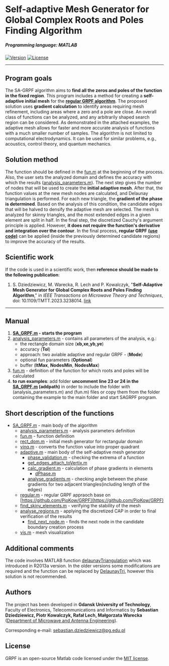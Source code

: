 # Self-adaptive Mesh Generator for Global Complex Roots and Poles Finding Algorithm

##### Programming language: MATLAB

[![Version](https://img.shields.io/badge/version-1.0-green.svg)](README.md) [![License](https://img.shields.io/badge/license-MIT-blue.svg)](http://opensource.org/licenses/MIT)

---
## Program goals
The SA-GRPF algorithm aims to **find all the zeros and poles of the function in the fixed region**. This program includes a method for creating a **self-adaptive initial mesh** for the **[regular GRPF algorithm](https://ieeexplore.ieee.org/document/8457320)**. The proposed solution uses **gradient calculation** to identify areas requiring mesh refinement, including areas where a zero and a pole are close. An overall class of functions can be analyzed, and any arbitrarily shaped search region can be considered. As demonstrated in the attached examples, the adaptive mesh allows for faster and more accurate analysis of functions with a much smaller number of samples. The algorithm is not limited to computational electrodynamics. It can be used for similar problems, e.g., acoustics, control theory, and quantum mechanics.

## Solution method
The function should be defined in the [fun.m](0_rational_function/fun.m) at the beginning of the process. Also, the user sets the analyzed domain and defines the accuracy with which the results ([analysis_parameters.m](0_rational_function/analysis_parameters.m)). The next step gives the number of nodes that will be used to create the **initial adaptive mesh**. After that, the function values at the new mesh nodes are calculated, and Delaunay triangulation is performed. For each new triangle, the **gradient of the phase is determined**. Based on the analysis of this condition, the candidate edges that will be halved to densify the adaptive mesh are selected. The mesh is analyzed for skinny triangles, and the most extended edges in a given element are split in half. In the final step, the discretized Cauchy's argument principle is applied. However, **it does not require the function's derivative and integration over the contour**. In the final process, **regular GRPF [(use code)](https://github.com/PioKow/GRPF)** can be applied (inside the previously determined candidate regions) to improve the accuracy of the results.

## Scientific work
If the code is used in a scientific work, then **reference should be made to the following publication**:
1. S. Dziedziewicz, M. Warecka, R. Lech and P. Kowalczyk, "**Self-Adaptive Mesh Generator for Global Complex Roots and Poles Finding Algorithm**," in _IEEE Transactions on Microwave Theory and Techniques_, doi: 10.1109/TMTT.2023.3238014. [link](https://ieeexplore.ieee.org/document/10025853)

---
## Manual
1. **[SA_GRPF.m](SA_GRPF.m) - starts the program**
2. [analysis_parameters.m](0_rational_function/analysis_parameters.m) - contains all parameters of the analysis, e.g.:
    * the rectangle domain size (**xb,xe,yb,ye**)
    * accuracy (**Tol**)
	* approach: two aviable adaptive and regular GRPF - (**Mode**)
	* optional fun parameters (**Optional**)
	* buffer (**ItMax**, **NodesMin**, **NodesMax**)
3. [fun.m](0_rational_function/fun.m) - definition of the function for which roots and poles will be calculated
4. **to run examples**: add folder **uncomment line 23 or 24 in the [SA_GRPF.m](SA_GRPF.m) (addpath)** in order to include the folder with (analysis_parameters.m) and (fun.m) files or copy them from the folder containing the example to the main folder and start SAGRPF program.
 
## Short description of the functions
- [SA_GRPF.m](SA_GRPF.m) - main body of the algorithm  
	- [analysis_parameters.m](0_rational_function/analysis_parameters.m) - analysis parameters definition
	- [fun.m](0_rational_function/fun.m) - function definition
	- [rect_dom.m](rect_dom.m) - initial mesh generator for rectangular domain
	- [vinq.m](vinq.m) - converts the function value into proper quadrant
	- [adaptive.m](adaptive.m) - main body of the self-adaptive mesh generator
		- [phase_validation.m](phase_validation.m) - checking the extrema of a function
		- [get_edges_attach_toVertix.m](get_edges_attach_toVertix.m)
		- [calc_gradient.m](calc_gradient.m) - calculation of phase gradients in elements
			- [dPhase.m](dPhase.m)
		- [analyse_gradients.m](analyse_gradients.m) - checking angle between the phase gradients for two adjacent triangles(including length of the edges)
	- [regular.m](regular.m) - regular GRPF appraoch base on [https://github.com/PioKow/GRPF](https://github.com/PioKow/GRPF)
	- [find_skiny_elements.m](find_skiny_elements.m) - verifying the stability of the mesh
	- [analyse_regions.m](analyse_regions.m) - applying the discretized CAP in order to final verification of the results
		- [find_next_node.m](find_next_node.m) - finds the next node in the candidate boundary creation process
	- [vis.m](vis.m) - mesh visualization

## Additional comments
The code involves MATLAB function [delaunayTriangulation](https://mathworks.com/help/matlab/ref/delaunaytriangulation.html) which was introduced in R2013a version. In the older versions some modifications are required and the function can be replaced by [DelaunayTri](https://mathworks.com/help/matlab/ref/delaunaytri.html), however this solution is not recommended.

## Authors
The project has been developed in **Gdansk University of Technology**, Faculty of Electronics, Telecommunications and Informatics by **Sebastian Dziedziewicz, Piotr Kowalczyk, Rafał Lech, Małgorzata Warecka** ([Department of Microwave and Antenna Engineering](https://eti.pg.edu.pl/en/kima-en)). 

Corresponding e-mail: sebastian.dziedziewicz@pg.edu.pl

## License
GRPF is an open-source Matlab code licensed under the [MIT license](LICENSE).

